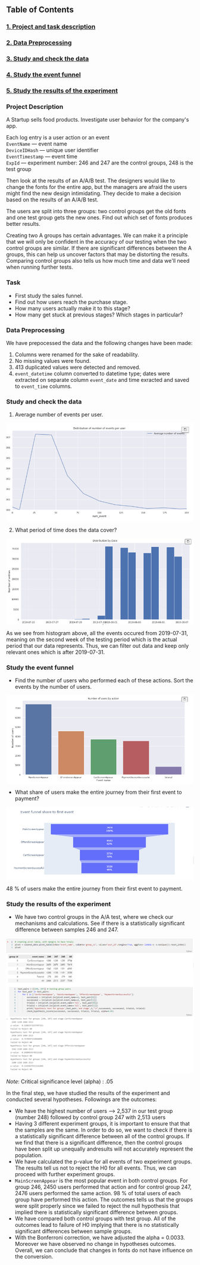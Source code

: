 ## **Table of Contents**
### [1. Project and task description](#1)
### [2. Data Preprocessing](#2)
### [3. Study and check the data](#3)
### [4. Study the event funnel](#4)
### [5. Study the results of the experiment](#5)<br>


<a id='1'> </a>  
### **Project Description**  
A Startup  sells food products. Investigate user behavior for the company's app.

Each log entry is a user action or an event  
`EventName` — event name  
`DeviceIDHash` — unique user identifier  
`EventTimestamp` — event time  
`ExpId` — experiment number: 246 and 247 are the control groups, 248 is the test group  

Then look at the results of an A/A/B test. The designers would like to change the fonts for the entire app, but the managers are afraid the users might find the new design intimidating. They decide to make a decision based on the results of an A/A/B test.  

The users are split into three groups: two control groups get the old fonts and one test group gets the new ones. Find out which set of fonts produces better results.  

Creating two A groups has certain advantages. We can make it a principle that we will only be confident in the accuracy of our testing when the two control groups are similar. If there are significant differences between the A groups, this can help us uncover factors that may be distorting the results. Comparing control groups also tells us how much time and data we'll need when running further tests.  

### **Task**
 - First study the sales funnel.  
 - Find out how users reach the purchase stage.
 - How many users actually make it to this stage?
 - How many get stuck at previous stages? Which stages in particular?

<a id='2'> </a>  
### **Data Preprocessing**  
We have prepocessed the data and the following changes have been made:
 1. Columns were renamed for the sake of readability.
 2. No missing values were found.
 3. 413 duplicated values were detected and removed.
 4. `event_datetime` column converted to datetime type; dates were extracted on separate column `event_date` and time exracted and saved to `event_time` columns.

<a id='3'> </a>  
### **Study and check the data**  
1.  Average number of events per user.   

<img src='images/distribution.jpeg' align='center'>

2. What period of time does the data cover?  

<img src='images/date.jpeg' align='center'>  

As we see from histogram above, all the events occured from 2019-07-31, meaning on the second week of the testing period which is the actual period that our data represents. Thus, we can filter out data and keep only relevant ones which is after 2019-07-31.  

<a id='4'> </a>  
### **Study the event funnel** 
- Find the number of users who performed each of these actions. Sort the events by the number of users. 

<img src='images/numusers.jpeg' align='center'>  

- What share of users make the entire journey from their first event to payment?

<img src='images/funnel.jpeg' align='center'>  

48 % of users make the entire journey from their first event to payment.  

<a id='5'> </a>  
### **Study the results of the experiment**  

  - We have two control groups in the A/A test, where we check our mechanisms and calculations. See if there is a statistically significant difference between samples 246 and 247.  

<img src='images/pivot.jpeg' align='center'>  

<img src='images/trial.jpeg' align='center'>  

*Note*: Critical significance level (alpha) : .05

In the final step, we have studied the results of the experiment and conducted several hypotheses. Followings are the outcomes:
 - We have the highest number of users --> 2,537 in our test group (number 248) followed by control group 247 with 2,513 users
 - Having 3 different experiment groups, it is important to ensure that that the samples are the same. In order to do so, we want to check if there is a statistically significant difference between all of the control groups. If we find that there is a significant difference, then the control groups have been split up unequally andresults will not accurately represent the population. 
 - We have calculated the p-value for all events of two experiment groups. The results tell us not to reject the H0 for all events. Thus, we can proceed with further experiment groups.
 - `MainScreenAppear` is the most popular event in both control groups. For group 246, 2450 users performed that action and for control group 247, 2476 users performed the same action. 98 % of total users of each group have performed this action. The outcomes tells us that the groups were split properly since we failed to reject the null hypothesis that implied there is statistically significant difference between groups.
 - We have compared both control groups with test group. All of the outcomes lead to failure of H0 implying that there is no statistically significant differences between sample groups.
 - With the Bonferroni correction, we have adjusted the alpha = 0.0033. Moreover we have observed no change in hypotheses outcomes. Overall, we can conclude that changes in fonts do not have influence on the conversion.
